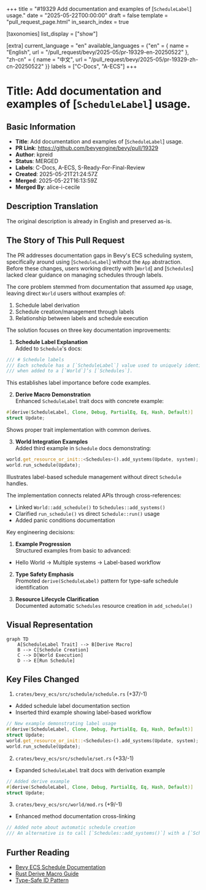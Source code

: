+++
title = "#19329 Add documentation and examples of [`ScheduleLabel`] usage."
date = "2025-05-22T00:00:00"
draft = false
template = "pull_request_page.html"
in_search_index = true

[taxonomies]
list_display = ["show"]

[extra]
current_language = "en"
available_languages = {"en" = { name = "English", url = "/pull_request/bevy/2025-05/pr-19329-en-20250522" }, "zh-cn" = { name = "中文", url = "/pull_request/bevy/2025-05/pr-19329-zh-cn-20250522" }}
labels = ["C-Docs", "A-ECS"]
+++

# Title: Add documentation and examples of [`ScheduleLabel`] usage.

## Basic Information
- **Title**: Add documentation and examples of [`ScheduleLabel`] usage.
- **PR Link**: https://github.com/bevyengine/bevy/pull/19329
- **Author**: kpreid
- **Status**: MERGED
- **Labels**: C-Docs, A-ECS, S-Ready-For-Final-Review
- **Created**: 2025-05-21T21:24:57Z
- **Merged**: 2025-05-22T16:13:59Z
- **Merged By**: alice-i-cecile

## Description Translation
The original description is already in English and preserved as-is.

## The Story of This Pull Request

The PR addresses documentation gaps in Bevy's ECS scheduling system, specifically around using [`ScheduleLabel`] without the `App` abstraction. Before these changes, users working directly with [`World`] and [`Schedules`] lacked clear guidance on managing schedules through labels.

The core problem stemmed from documentation that assumed `App` usage, leaving direct `World` users without examples of:
1. Schedule label derivation
2. Schedule creation/management through labels
3. Relationship between labels and schedule execution

The solution focuses on three key documentation improvements:

1. **Schedule Label Explanation**  
Added to `Schedule`'s docs:
```rust
/// # Schedule labels
/// Each schedule has a [`ScheduleLabel`] value used to uniquely identify it
/// when added to a [`World`]’s [`Schedules`].
```
This establishes label importance before code examples.

2. **Derive Macro Demonstration**  
Enhanced `ScheduleLabel` trait docs with concrete example:
```rust
#[derive(ScheduleLabel, Clone, Debug, PartialEq, Eq, Hash, Default)]
struct Update;
```
Shows proper trait implementation with common derives.

3. **World Integration Examples**  
Added third example in `Schedule` docs demonstrating:
```rust
world.get_resource_or_init::<Schedules>().add_systems(Update, system);
world.run_schedule(Update);
```
Illustrates label-based schedule management without direct `Schedule` handles.

The implementation connects related APIs through cross-references:
- Linked `World::add_schedule()` to `Schedules::add_systems()`
- Clarified `run_schedule()` vs direct `Schedule::run()` usage
- Added panic conditions documentation

Key engineering decisions:
1. **Example Progression**  
Structured examples from basic to advanced:
- Hello World → Multiple systems → Label-based workflow

2. **Type Safety Emphasis**  
Promoted `derive(ScheduleLabel)` pattern for type-safe schedule identification

3. **Resource Lifecycle Clarification**  
Documented automatic `Schedules` resource creation in `add_schedule()`

## Visual Representation

```mermaid
graph TD
    A[ScheduleLabel Trait] --> B[Derive Macro]
    B --> C[Schedule Creation]
    C --> D[World Execution]
    D --> E[Run Schedule]
```

## Key Files Changed

1. `crates/bevy_ecs/src/schedule/schedule.rs` (+37/-1)
- Added schedule label documentation section
- Inserted third example showing label-based workflow
```rust
// New example demonstrating label usage
#[derive(ScheduleLabel, Clone, Debug, PartialEq, Eq, Hash, Default)]
struct Update;
world.get_resource_or_init::<Schedules>().add_systems(Update, system);
world.run_schedule(Update);
```

2. `crates/bevy_ecs/src/schedule/set.rs` (+33/-1)
- Expanded `ScheduleLabel` trait docs with derivation example
```rust
// Added derive example
#[derive(ScheduleLabel, Clone, Debug, PartialEq, Eq, Hash, Default)]
struct Update;
```

3. `crates/bevy_ecs/src/world/mod.rs` (+9/-1)
- Enhanced method documentation cross-linking
```rust
// Added note about automatic schedule creation
/// An alternative is to call [`Schedules::add_systems()`] with a [`ScheduleLabel`]
```

## Further Reading
- [Bevy ECS Schedule Documentation](https://bevyengine.org/learn/book/next/ecs/schedules/)
- [Rust Derive Macro Guide](https://doc.rust-lang.org/reference/procedural-macros.html#derive-macros)
- [Type-Safe ID Pattern](https://www.lurklurk.org/effective-rust/type-safety.html)